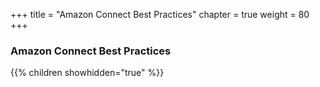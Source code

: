 +++
title = "Amazon Connect Best Practices"
chapter = true
weight = 80
+++

### Amazon Connect Best Practices

{{% children showhidden="true" %}}

